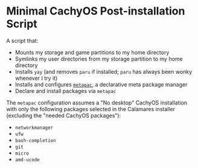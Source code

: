 # Minimal CachyOS Post-installation Script

A script that:
- Mounts my storage and game partitions to my home directory
- Symlinks my user directories from my storage partition to my home directory
- Installs `yay` (and removes `paru` if installed; `paru` has always been wonky whenever I try it)
- Installs and configures [`metapac`](https://github.com/ripytide/metapac), a declarative meta package manager
- Declare and install packages via `metapac`

The `metapac` configuration assumes a "No desktop" CachyOS installation with only the following packages selected in the Calamares installer (excluding the "needed CachyOS packages"):
- `networkmanager`
- `ufw`
- `bash-completion`
- `git`
- `micro`
- `amd-ucode`
